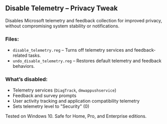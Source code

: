 ## Disable Telemetry – Privacy Tweak

Disables Microsoft telemetry and feedback collection for improved privacy, without compromising system stability or notifications.

### Files:
- `disable_telemetry.reg` – Turns off telemetry services and feedback-related tasks.
- `undo_disable_telemetry.reg` – Restores default telemetry and feedback behaviors.

### What’s disabled:
- Telemetry services (`DiagTrack`, `dmwappushservice`)
- Feedback and survey prompts
- User activity tracking and application compatibility telemetry
- Sets telemetry level to "Security" (0)

Tested on Windows 10. Safe for Home, Pro, and Enterprise editions.
